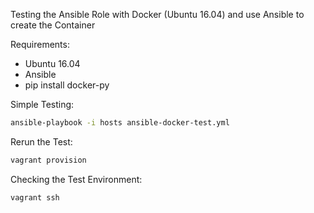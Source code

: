 Testing the Ansible Role with Docker (Ubuntu 16.04) and use Ansible to create the Container

Requirements:
 - Ubuntu 16.04
 - Ansible 
 - pip install docker-py
  
Simple Testing:
```bash
ansible-playbook -i hosts ansible-docker-test.yml
```

Rerun the Test:
```bash
vagrant provision
```

Checking the Test Environment:
```bash
vagrant ssh
```
